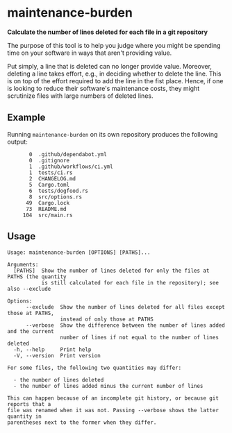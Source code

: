 # maintenance-burden

**Calculate the number of lines deleted for each file in a git repository**

The purpose of this tool is to help you judge where you might be spending time on your software in ways that aren't providing value.

Put simply, a line that is deleted can no longer provide value. Moreover, deleting a line takes effort, e.g., in deciding whether to delete the line. This is on top of the effort required to add the line in the fist place. Hence, if one is looking to reduce their software's maintenance costs, they might scrutinize files with large numbers of deleted lines.

## Example

Running `maintenance-burden` on its own repository produces the following output:

<!-- maintenance-burden-start -->

```
       0  .github/dependabot.yml
       0  .gitignore
       1  .github/workflows/ci.yml
       1  tests/ci.rs
       2  CHANGELOG.md
       5  Cargo.toml
       6  tests/dogfood.rs
       8  src/options.rs
      49  Cargo.lock
      73  README.md
     104  src/main.rs
```

<!-- maintenance-burden-end -->

## Usage

```
Usage: maintenance-burden [OPTIONS] [PATHS]...

Arguments:
  [PATHS]  Show the number of lines deleted for only the files at PATHS (the quantity
           is still calculated for each file in the repository); see also --exclude

Options:
      --exclude  Show the number of lines deleted for all files except those at PATHS,
                 instead of only those at PATHS
      --verbose  Show the difference between the number of lines added and the current
                 number of lines if not equal to the number of lines deleted
  -h, --help     Print help
  -V, --version  Print version

For some files, the following two quantities may differ:

  - the number of lines deleted
  - the number of lines added minus the current number of lines

This can happen because of an incomplete git history, or because git reports that a
file was renamed when it was not. Passing --verbose shows the latter quantity in
parentheses next to the former when they differ.
```
